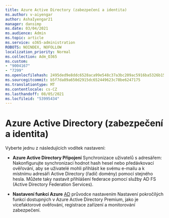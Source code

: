 ```yaml
---
title: Azure Active Directory (zabezpečení a identita)
ms.author: v-aiyengar
author: AshaIyengar21
manager: dansimp
ms.date: 03/04/2021
ms.audience: Admin
ms.topic: article
ms.service: o365-administration
ROBOTS: NOINDEX, NOFOLLOW
localization_priority: Normal
ms.collection: Adm_O365
ms.custom:
- "9004167"
- "7299"
ms.openlocfilehash: 2495ded9e8ddc6528aca99e548c37a3bc209ac5916ba5326b15c8ff4fab46ded
ms.sourcegitcommit: b5f7da89a650d2915dc652449623c78be6247175
ms.translationtype: MT
ms.contentlocale: cs-CZ
ms.lasthandoff: 08/05/2021
ms.locfileid: "53995434"
---
```

# <a name="azure-active-directory-security-and-identity"></a>Azure Active Directory (zabezpečení a identita)

Vyberte jednu z následujících vodítek nastavení:

- **Azure Active Directory Připojení** [](https://go.microsoft.com/fwlink/?linkid=2071310) Synchronizace uživatelů s adresářem: Nakonfigurujte synchronizaci hodnot hash hesel nebo předávkovací ověřování, aby se uživatelé mohli přihlásit ke svému e-mailu a k místnímu adresáři Active Directory (řadič domény) pomocí stejného hesla. Můžete taky nastavit přihlášení federace pomocí služby AD FS (Active Directory Federation Services).

- **Nastavení funkcí Azure** [AD](https://go.microsoft.com/fwlink/?linkid=2134390) průvodce nastavením Nastavení pokročilých funkcí dostupných v Azure Active Directory Premium, jako je vícefaktorové ověřování, registrace zařízení a monitorování zabezpečení.
